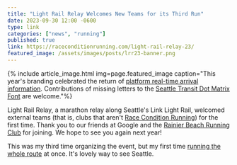 ```yaml
---
title: "Light Rail Relay Welcomes New Teams for its Third Run"
date: 2023-09-30 12:00 -0600
type: link
categories: ["news", "running"]
published: true
link: https://raceconditionrunning.com/light-rail-relay-23/
featured_image: /assets/images/posts/lrr23-banner.png
---
```


{% include article_image.html img=page.featured_image caption="This year's branding celebrated the return of [platform real-time arrival information](https://www.theurbanist.org/2023/05/23/sound-transit-plans-real-time-arrival-soft-launch-for-light-rail/). Contributions of missing letters to the [Seattle Transit Dot Matrix Font](https://github.com/nickswalker/seattle-transit-dot-matrix) are welcome."%}

Light Rail Relay, a marathon relay along Seattle's Link Light Rail, welcomed external teams (that is, clubs that aren't [Race Condition Running](https://raceconditionrunning.com)) for the first time. Thank you to our friends at Google and the [Rainier Beach Running Club](https://rbrunclub.wordpress.com/) for joining. We hope to see you again next year!

This was my third time organizing the event, but my first time [running the whole route](https://www.strava.com/activities/9952252870) at once. It's lovely way to see Seattle.
